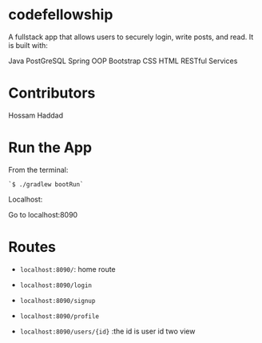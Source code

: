 # codefellowship

A fullstack app that allows users to securely login, write posts, and read. It is built with:

Java
PostGreSQL
Spring
OOP
Bootstrap
CSS
HTML
RESTful Services 

# Contributors

Hossam Haddad

# Run the App

From the terminal:

	`$ ./gradlew bootRun`

Localhost:

Go to localhost:8090

# Routes

* `localhost:8090/`: home route
 
* `localhost:8090/login`

* `localhost:8090/signup`

* `localhost:8090/profile`

* `localhost:8090/users/{id}` :the id is user id two view